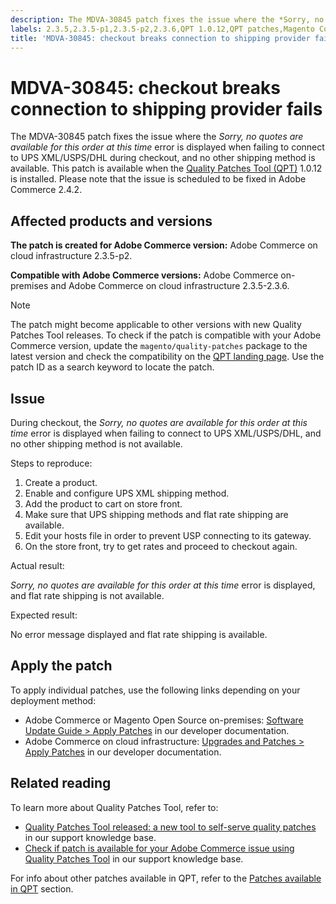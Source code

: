 ```yaml
---
description: The MDVA-30845 patch fixes the issue where the *Sorry, no quotes are available for this order at this time* error is displayed when failing to connect to UPS XML/USPS/DHL during checkout, and no other shipping method is available. This patch is available when the [Quality Patches Tool (QPT)](https://support.magento.com/hc/en-us/articles/360047139492) 1.0.12 is installed. Please note that the issue is scheduled to be fixed in Adobe Commerce 2.4.2.
labels: 2.3.5,2.3.5-p1,2.3.5-p2,2.3.6,QPT 1.0.12,QPT patches,Magento Commerce,Magento Commerce Cloud,Quality Patches Tool,checkout,shipping,support tools,cloud infrastructure,on-premises
title: 'MDVA-30845: checkout breaks connection to shipping provider fails'
---
```


# MDVA-30845: checkout breaks connection to shipping provider fails

The MDVA-30845 patch fixes the issue where the *Sorry, no quotes are available for this order at this time* error is displayed when failing to connect to UPS XML/USPS/DHL during checkout, and no other shipping method is available. This patch is available when the [Quality Patches Tool (QPT)](https://support.magento.com/hc/en-us/articles/360047139492) 1.0.12 is installed. Please note that the issue is scheduled to be fixed in Adobe Commerce 2.4.2.

## Affected products and versions

 **The patch is created for Adobe Commerce version:** Adobe Commerce on cloud infrastructure 2.3.5-p2.

 **Compatible with Adobe Commerce versions:** Adobe Commerce on-premises and Adobe Commerce on cloud infrastructure 2.3.5-2.3.6.

>[!NOTE]
>
>The patch might become applicable to other versions with new Quality Patches Tool releases. To check if the patch is compatible with your Adobe Commerce version, update the `magento/quality-patches` package to the latest version and check the compatibility on the [QPT landing page](https://devdocs.magento.com/quality-patches/tool.html#patch-grid). Use the patch ID as a search keyword to locate the patch.

## Issue

During checkout, the *Sorry, no quotes are available for this order at this time* error is displayed when failing to connect to UPS XML/USPS/DHL, and no other shipping method is not available.

<span class="wysiwyg-underline">Steps to reproduce:</span>

1. Create a product.
1. Enable and configure UPS XML shipping method.
1. Add the product to cart on store front.
1. Make sure that UPS shipping methods and flat rate shipping are available.
1. Edit your hosts file in order to prevent USP connecting to its gateway.
1. On the store front, try to get rates and proceed to checkout again.

<span class="wysiwyg-underline">Actual result:</span>

*Sorry, no quotes are available for this order at this time* error is displayed, and flat rate shipping is not available.

<span class="wysiwyg-underline">Expected result:</span>

No error message displayed and flat rate shipping is available.

## Apply the patch

To apply individual patches, use the following links depending on your deployment method:

* Adobe Commerce or Magento Open Source on-premises: [Software Update Guide > Apply Patches](https://devdocs.magento.com/guides/v2.4/comp-mgr/patching/mqp.html) in our developer documentation.
* Adobe Commerce on cloud infrastructure: [Upgrades and Patches > Apply Patches](https://devdocs.magento.com/cloud/project/project-patch.html) in our developer documentation.


## Related reading

To learn more about Quality Patches Tool, refer to:

* [Quality Patches Tool released: a new tool to self-serve quality patches](https://support.magento.com/hc/en-us/articles/360047139492) in our support knowledge base.
* [Check if patch is available for your Adobe Commerce issue using Quality Patches Tool](https://support.magento.com/hc/en-us/articles/360047125252) in our support knowledge base.

For info about other patches available in QPT, refer to the [Patches available in QPT](https://support.magento.com/hc/en-us/sections/360010506631-Patches-available-in-MQP-tool-) section.